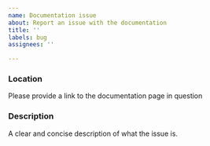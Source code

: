 ```yaml
---
name: Documentation issue
about: Report an issue with the documentation
title: ''
labels: bug
assignees: ''

---
```


### Location

Please provide a link to the documentation page in question

### Description

A clear and concise description of what the issue is.
